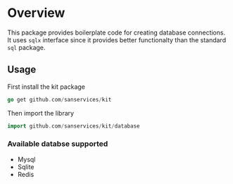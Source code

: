 # Overview

This package provides boilerplate code for creating database connections. It uses `sqlx` interface since it provides better functionalty than the standard `sql` package.

## Usage

First install the kit package
```go
go get github.com/sanservices/kit
```

Then import the library
```go
import github.com/sanservices/kit/database
```

### Available databse supported
- Mysql
- Sqlite
- Redis